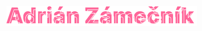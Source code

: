 <br><br>
![my personal logo](https://raw.githubusercontent.com/ejdrien/ejdrien/main/assets/az.png)
<br><br>
